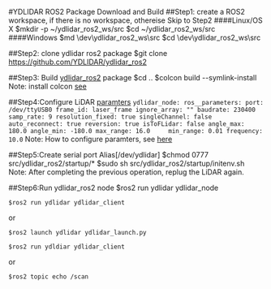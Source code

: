 #YDLIDAR ROS2 Package Download and Build
##Step1: create a ROS2 workspace, if there is no workspace, othereise Skip to Step2
####Linux/OS X
	$mkdir -p ~/ydlidar_ros2_ws/src
	$cd ~/ydlidar_ros2_ws/src
####Windows
	$md \dev\ydlidar_ros2_ws\src
	$cd \dev\ydlidar_ros2_ws\src
	
##Step2: clone ydlidar ros2 package
	$git clone https://github.com/YDLIDAR/ydlidar_ros2
	
##Step3: Build [ydlidar_ros2](https://github.com/YDLIDAR/ydlidar_ros2) package
	$cd ..
	$colcon build --symlink-install
Note: install colcon [see](https://index.ros.org/doc/ros2/Tutorials/Colcon-Tutorial/#install-colcon)

##Step4:Configure LiDAR [paramters](params/ydlidar.yaml)
	```
	ydlidar_node:
  		ros__parameters:
  			port: /dev/ttyUSB0
  			frame_id: laser_frame
   			ignore_array: ""
    			baudrate: 230400
    			samp_rate: 9
    			resolution_fixed: true
    			singleChannel: false    
    			auto_reconnect: true
    			reversion: true
    			isToFLidar: false
    			angle_max: 180.0
    			angle_min: -180.0
    			max_range: 16.0    
    			min_range: 0.01
    			frequency: 10.0
    ```
Note: How to configure paramters, see [here](paramters.md)
  
##Step5:Create serial port Alias[/dev/ydlidar] 
	$chmod 0777 src/ydlidar_ros2/startup/*
	$sudo sh src/ydlidar_ros2/startup/initenv.sh
Note: After completing the previous operation, replug the LiDAR again.
  
##Step6:Run ydlidar_ros2 node
	$ros2 run ydlidar ydlidar_node

	$ros2 run ydlidar ydlidar_client
or

	$ros2 launch ydlidar ydlidar_launch.py
	
	$ros2 run ydldiar ydlidar_client
	 
or 

	$ros2 topic echo /scan

